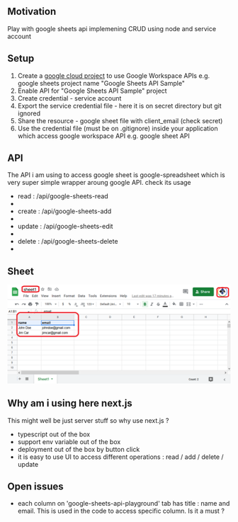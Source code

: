 <h2>Motivation</h2>
Play with google sheets api implemening CRUD using node and service account

<h2>Setup</h2>
<ol>
<li>Create a <a href='https://developers.google.com/workspace/guides/create-project'>google cloud project</a> to use Google Workspace APIs  e.g. google sheets project name "Google Sheets API Sample"</li>
<li>Enable API for "Google Sheets API Sample" project</li>
<li>Create credential - service account</li>
<li>Export the service credential file - here it is on secret directory but git ignored</li>
<li>Share the resource - google sheet file with client_email (check secret)</li>
<li>Use the credential file (must be on .gitignore)  inside your application which access google workspace API e.g. google sheet API</li>
</ol>

<h2>API</h2>
The API i am using to access google sheet is google-spreadsheet which is very super simple wrapper aroung google API. check its usage
<ul>
<li>read : /api/google-sheets-read<li>
<li>create : /api/google-sheets-add<li>
<li>update : /api/google-sheets-edit<li>
<li>delete : /api/google-sheets-delete<li>
</ul>


<h2>Sheet</h2>

![text](./figs/sheet.png)


<h2>Why am i using here next.js</h2>
This might well be just server stuff so why use next.js ?
<ul>
<li>typescript out of the box</li>
<li>support env variable out of the box</li>
<li>deployment out of the box by button click</li>
<li>it is easy to use UI to access different operations : read / add / delete / update</li>
</ul>


<h2>Open issues</h2>
<ul>
<li>each column on 'google-sheets-api-playground' tab has title : name and email. This is used in the code to access specific column. Is it a must ?</li>
</ul>